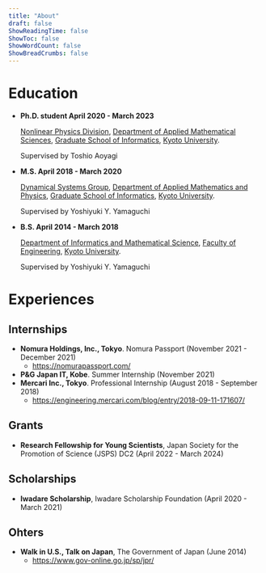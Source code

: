 ```yaml
---
title: "About"
draft: false
ShowReadingTime: false
ShowToc: false
ShowWordCount: false
ShowBreadCrumbs: false
---
```


# Education
- **Ph.D. student April 2020 - March 2023**

    [Nonlinear Physics Division](https://www-np.acs.i.kyoto-u.ac.jp/),
    [Department of Applied Mathematical Sciences](http://www.acs.i.kyoto-u.ac.jp/),
    [Graduate School of Informatics](http://www.i.kyoto-u.ac.jp/),
    [Kyoto University](https://www.kyoto-u.ac.jp/).

    Supervised by Toshio Aoyagi
- **M.S. April 2018 - March 2020**

    [Dynamical Systems Group](http://yang.amp.i.kyoto-u.ac.jp/lab/jp/index.html),
    [Department of Applied Mathematics and Physics](http://www.amp.i.kyoto-u.ac.jp/),
    [Graduate School of Informatics](http://www.i.kyoto-u.ac.jp/),
    [Kyoto University](https://www.kyoto-u.ac.jp/).

    Supervised by Yoshiyuki Y. Yamaguchi
- **B.S. April 2014 - March 2018**

    [Department of Informatics and Mathematical Science](https://www.s-im.t.kyoto-u.ac.jp/ja),
    [Faculty of Engineering](https://www.t.kyoto-u.ac.jp/ja),
    [Kyoto University](https://www.kyoto-u.ac.jp/).

    Supervised by Yoshiyuki Y. Yamaguchi

# Experiences
## Internships
- **Nomura Holdings, Inc., Tokyo**. Nomura Passport (November 2021 - December 2021)
    - https://nomurapassport.com/
- **P&G Japan IT, Kobe**. Summer Internship (November 2021)
- **Mercari Inc., Tokyo**. Professional Internship (August 2018 - September 2018)
    - https://engineering.mercari.com/blog/entry/2018-09-11-171607/

## Grants
- **Research Fellowship for Young Scientists**, Japan Society for the Promotion of Science (JSPS) DC2 (April 2022 - March 2024)

## Scholarships
- **Iwadare Scholarship**, Iwadare Scholarship Foundation (April 2020 - March 2021)
## Ohters
- **Walk in U.S., Talk on Japan**, The Government of Japan (June 2014)
    - https://www.gov-online.go.jp/sp/jpr/
